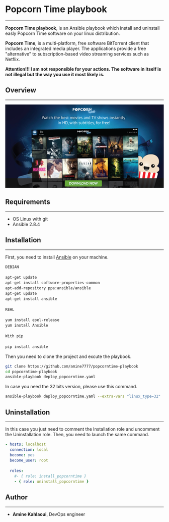 # Popcorn Time playbook
----------------------------------


**Popcorn Time playbook**, is an Ansible playbook which install and uninstall easly Popcorn Time software on your linux distribution.


**Popcorn Time**, is a multi-platform, free software BitTorrent client that includes an integrated media player. The applications provide a free "alternative" to subscription-based video streaming services such as Netflix.

**Attention!!! I am not responsible for your actions. The software in itself is not illegal but the way you use it most likely is.**


## Overview
----------------------------------
![Image description](pop.png)

## Requirements
----------------------------------
- OS Linux with git
- Ansible 2.8.4



## Installation
---------------------------------

First, you need to install [Ansible](https://www.ansible.com/) on your machine.

```bash
DEBIAN

apt-get update
apt-get install software-properties-common
apt-add-repository ppa:ansible/ansible
apt-get update
apt-get install ansible

REHL

yum install epel-release
yum install Ansible

With pip

pip install ansible
```

Then you need to clone the project and excute the playbook.

```bash
git clone https://github.com/amine7777/popcorntime-playbook
cd popcorntime-playbook
ansible-playbook deploy_popcorntime.yaml
```

In case you need the 32 bits version, please use this command.

```bash
ansible-playbook deploy_popcorntime.yaml --extra-vars "linux_type=32"
```
## Uninstallation
---------------------------------

In this case you just need to comment the Installation role and uncomment the Uninstallation role. Then, you need to launch the same command.

```yaml
- hosts: localhost
  connection: local
  become: yes
  become_user: root

  roles:
    #- { role: install_popcorntime }
    - { role: uninstall_popcorntime }
```
## Author
----------------------------------
- **Amine Kahlaoui**, DevOps engineer
